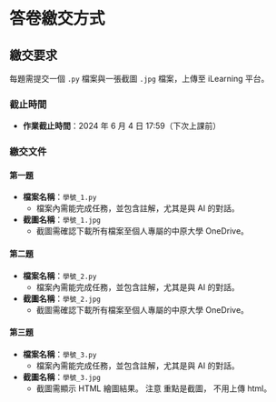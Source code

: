 # 答卷繳交方式

## 繳交要求

每題需提交一個 `.py` 檔案與一張截圖 `.jpg` 檔案，上傳至 iLearning 平台。

### 截止時間

- **作業截止時間**：2024 年 6 月 4 日 17:59（下次上課前）

### 繳交文件

#### 第一題

- **檔案名稱**：`學號_1.py`
  - 檔案內需能完成任務，並包含註解，尤其是與 AI 的對話。
- **截圖名稱**：`學號_1.jpg`
  - 截圖需確認下載所有檔案至個人專屬的中原大學 OneDrive。

#### 第二題

- **檔案名稱**：`學號_2.py`
  - 檔案內需能完成任務，並包含註解，尤其是與 AI 的對話。
- **截圖名稱**：`學號_2.jpg`
  - 截圖需確認下載所有檔案至個人專屬的中原大學 OneDrive。

#### 第三題

- **檔案名稱**：`學號_3.py`
  - 檔案內需能完成任務，並包含註解，尤其是與 AI 的對話。
- **截圖名稱**：`學號_3.jpg`
  - 截圖需顯示 HTML 繪圖結果。
    注意 重點是截圖， 不用上傳 html。
